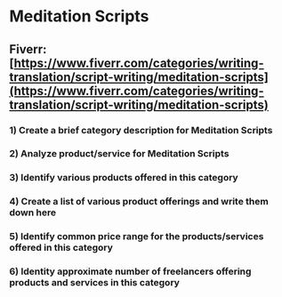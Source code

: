 # Meditation Scripts
## Fiverr: [https://www.fiverr.com/categories/writing-translation/script-writing/meditation-scripts](https://www.fiverr.com/categories/writing-translation/script-writing/meditation-scripts)
### 1) Create a brief category description for Meditation Scripts
### 2) Analyze product/service for Meditation Scripts
### 3) Identify various products offered in this category
### 4) Create a list of various product offerings and write them down here
### 5) Identify common price range for the products/services offered in this category
### 6) Identity approximate number of freelancers offering products and services in this category
